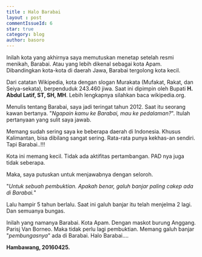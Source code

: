 ```yaml
---
title : Halo Barabai
layout : post
commentIssueId: 6 
star: true
category: blog
author: basoro
---
```


Inilah kota yang akhirnya saya memutuskan menetap setelah resmi menikah, Barabai. Atau yang lebih dikenal sebagai kota Apam. Dibandingkan kota-kota di daerah Jawa, Barabai tergolong kota kecil. 

Dari catatan Wikipedia, kota dengan slogan Murakata (Mufakat, Rakat, dan Seiya-sekata), berpenduduk 243.460 jiwa. Saat ini dipimpin oleh Bupati **H. Abdul Latif, ST, SH, MH**. Lebih lengkapnya silahkan baca wikipedia.org.

Menulis tentang Barabai, saya jadi teringat tahun 2012. Saat itu seorang kawan bertanya. 
"*Ngapain kamu ke Barabai, mau ke pedalaman?*".
Itulah pertanyaan yang sulit saya jawab. 

Memang sudah sering saya ke beberapa daerah di Indonesia. Khusus Kalimantan, bisa dibilang sangat sering. Rata-rata punya kekhas-an sendiri. Tapi Barabai..!!! 

Kota ini memang kecil. Tidak ada aktifitas pertambangan. PAD nya juga tidak seberapa.  

Maka, saya putuskan untuk menjawabnya dengan seloroh.

"*Untuk sebuah pembuktian. Apakah benar, galuh banjar paling cakep ada di Barabai.*"

Lalu hampir 5 tahun berlalu. Saat ini galuh banjar itu telah menjelma 2 lagi. Dan semuanya bungas.

Inilah yang namanya Barabai. Kota Apam. Dengan maskot burung Anggang. Parisj Van Borneo. Maka tidak perlu lagi pembuktian. Memang galuh banjar "*pembungasnya*" ada di Barabai. Halo Barabai....

**Hambawang, 20160425.**
